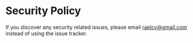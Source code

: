 # Security Policy

If you discover any security related issues, please email raelcv@gmail.com instead of using the issue tracker.
